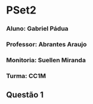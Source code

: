 # PSet2


### Aluno: Gabriel Pádua
### Professor: Abrantes Araujo
### Monitoria: Suellen Miranda
### Turma: CC1M

## Questão 1
